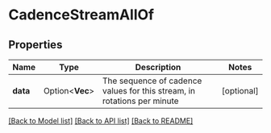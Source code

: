 # CadenceStreamAllOf

## Properties

Name | Type | Description | Notes
------------ | ------------- | ------------- | -------------
**data** | Option<**Vec<i32>**> | The sequence of cadence values for this stream, in rotations per minute | [optional]

[[Back to Model list]](../README.md#documentation-for-models) [[Back to API list]](../README.md#documentation-for-api-endpoints) [[Back to README]](../README.md)


